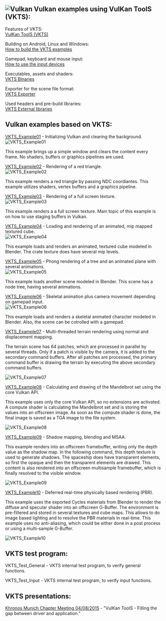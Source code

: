 ![Vulkan](images/vulkan_logo.png)
Vulkan examples using VulKan ToolS (VKTS):
------------------------------------------

Features of VKTS:  
[VulKan ToolS (VKTS)](../VKTS/README.md)

Building on Android, Linux and Windows:  
[How to build the VKTS examples](BUILD.md)

Gamepad, keyboard and mouse input:  
[How to use the input devices](INPUT.md)

Executables, assets and shaders:  
[VKTS Binaries](../VKTS_Binaries/README.md)

Exporter for the scene file format:  
[VKTS Exporter](../VKTS_Exporter/README.md)

Used headers and pre-build libraries:  
[VKTS External libraries](../VKTS_External/README.md)


Vulkan examples based on VKTS:
------------------------------

[VKTS_Example01](../VKTS_Example01) - Initializing Vulkan and clearing the background.  
![VKTS_Example01](screenshots/VKTS_Example01.png)  
      
This example brings up a simple window and clears the content every frame. No shaders, buffers or graphics pipelines are used.    
      
[VKTS_Example02](../VKTS_Example02) - Rendering of a red triangle.  
![VKTS_Example02](screenshots/VKTS_Example02.png)  
      
This example renders a red triangle by passing NDC coordiantes. This example utilizes shaders, vertex buffers and a graphics pipeline.    
      
[VKTS_Example03](../VKTS_Example03) - Rendering of a full screen texture.  
![VKTS_Example03](screenshots/VKTS_Example03.png)  
      
This example renders a a full screen texture. Main topic of this example is on how to use staging buffers in Vulkan.    
      
[VKTS_Example04](../VKTS_Example04) - Loading and rendering of an animated, mip mapped textured cube.  
![VKTS_Example04](screenshots/VKTS_Example04.png)  
      
This example loads and renders an animated, textured cube modeled in Blender. The crate texture does have several mip levels.    
      
[VKTS_Example05](../VKTS_Example05) - Phong rendering of a tree and an animated plane with several animations.  
![VKTS_Example05](screenshots/VKTS_Example05.png)  
      
This example loads another scene modeled in Blender. This scene has a node tree, having several animations.    
      
[VKTS_Example06](../VKTS_Example06) - Skeletal animation plus camera movement depending on gamepad input.  
![VKTS_Example06](screenshots/VKTS_Example06.png)  
      
This example loads and renders a skeletal animated character modeled in Blender. Also, the scene can be cotrolled with a gamepad.    
      
[VKTS_Example07](../VKTS_Example07) - Multi-threaded terrain rendering using normal and displacement mapping.
      
The terrain scene has 64 patches, which are processed in parallel by several threads. Only if a patch is visible by the camera, it is added to the secondary command buffers. After all patches are processed, the primary command buffer is drawing the terrain by executing the above secondary command buffers.    
    
![VKTS_Example07](screenshots/VKTS_Example07.png)  
  
  
[VKTS_Example08](../VKTS_Example08) - Calculating and drawing of the Mandelbrot set using the core Vulkan API.
      
This example uses only the core Vulkan API, so no extensions are activated. A compute shader is calculating the Mandelbrot set and is storing the values into an offscreen image. As soon as the compute shader is done, the final image is saved as a TGA image to the file system.      
    
![VKTS_Example08](screenshots/VKTS_Example08.png)
  
  
[VKTS_Example09](../VKTS_Example09) - Shadow mapping, blending and MSAA.
      
This example renders into an offscreen framebuffer, writing only the depth value as the shadow map. In the following command, this depth texture is used to generate shadows. The spaceship does have transparent elements, so first the opaque and then the transparent elements are drawed. This content is also rendered into an offscreen multisample framebuffer, which is finally resolved to the visible window.   
    
![VKTS_Example09](screenshots/VKTS_Example09.png)
  
  
[VKTS_Example10](../VKTS_Example10) - Deferred real-time physically based rendering (PBR).
      
This example uses the exported Cycles materials from Blender to render the diffuse and specular shader into an offscreen G-Buffer. The environment is pre-filtered and stored in several textures and cube maps. This allows to do image based lighting and to resolve the PBR materials in real-time. This example uses no anti-aliasing, which could be either done in a post process or using a multi-sample G-Buffer.  
    
![VKTS_Example10](screenshots/VKTS_Example10.png)
  
  
VKTS test program:
------------------

VKTS_Test_General - VKTS internal test program, to verify general functions.

VKTS_Test_Input   - VKTS internal test program, to verify input functions.
  
  
VKTS presentations:
-------------------

[Khronos Munich Chapter Meeting 04/08/2015](presentations/Khronos_Chapter_VKTS.pdf) - "VulKan ToolS - Filling the gap between driver and application."
